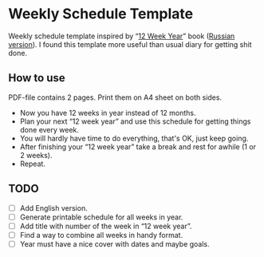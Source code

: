 # Weekly Schedule Template
Weekly schedule template inspired by “[12 Week Year](http://12weekyear.com/)” book ([Russian version](http://www.mann-ivanov-ferber.ru/books/12_nedel_v_godu/)). I found this template more useful than usual diary for getting shit done.

## How to use
PDF-file contains 2 pages. Print them on A4 sheet on both sides.

* Now you have 12 weeks in year instead of 12 months.
* Plan your next “12 week year” and use this schedule for getting things done every week.
* You will hardly have time to do everything, that's OK, just keep going.
* After finishing your “12 week year” take a break and rest for awhile (1 or 2 weeks).
* Repeat.

## TODO
- [ ] Add English version.
- [ ] Generate printable schedule for all weeks in year.
- [ ] Add title with number of the week in “12 week year”.
- [ ] Find a way to combine all weeks in handy format.
- [ ] Year must have a nice cover with dates and maybe goals.
